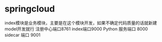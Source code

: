 # springcloud
index模块是业务模块，主要是在这个模块开发，如果不确定代码质量的话就新建model开发就行
注册中心端口8761
index端口9000
Python 服务端口 8000
sidecar 端口 9001

